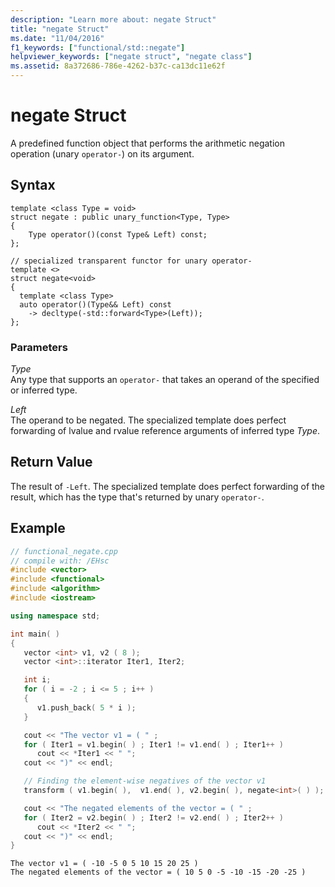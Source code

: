 ```yaml
---
description: "Learn more about: negate Struct"
title: "negate Struct"
ms.date: "11/04/2016"
f1_keywords: ["functional/std::negate"]
helpviewer_keywords: ["negate struct", "negate class"]
ms.assetid: 8a372686-786e-4262-b37c-ca13dc11e62f
---
```

# negate Struct

A predefined function object that performs the arithmetic negation operation (unary `operator-`) on its argument.

## Syntax

```
template <class Type = void>
struct negate : public unary_function<Type, Type>
{
    Type operator()(const Type& Left) const;
};

// specialized transparent functor for unary operator-
template <>
struct negate<void>
{
  template <class Type>
  auto operator()(Type&& Left) const
    -> decltype(-std::forward<Type>(Left));
};
```

### Parameters

*Type*\
Any type that supports an `operator-` that takes an operand of the specified or inferred type.

*Left*\
The operand to be negated. The specialized template does perfect forwarding of lvalue and rvalue reference arguments of inferred type *Type*.

## Return Value

The result of `-Left`. The specialized template does perfect forwarding of the result, which has the type that's returned by unary `operator-`.

## Example

```cpp
// functional_negate.cpp
// compile with: /EHsc
#include <vector>
#include <functional>
#include <algorithm>
#include <iostream>

using namespace std;

int main( )
{
   vector <int> v1, v2 ( 8 );
   vector <int>::iterator Iter1, Iter2;

   int i;
   for ( i = -2 ; i <= 5 ; i++ )
   {
      v1.push_back( 5 * i );
   }

   cout << "The vector v1 = ( " ;
   for ( Iter1 = v1.begin( ) ; Iter1 != v1.end( ) ; Iter1++ )
      cout << *Iter1 << " ";
   cout << ")" << endl;

   // Finding the element-wise negatives of the vector v1
   transform ( v1.begin( ),  v1.end( ), v2.begin( ), negate<int>( ) );

   cout << "The negated elements of the vector = ( " ;
   for ( Iter2 = v2.begin( ) ; Iter2 != v2.end( ) ; Iter2++ )
      cout << *Iter2 << " ";
   cout << ")" << endl;
}
```

```Output
The vector v1 = ( -10 -5 0 5 10 15 20 25 )
The negated elements of the vector = ( 10 5 0 -5 -10 -15 -20 -25 )
```
